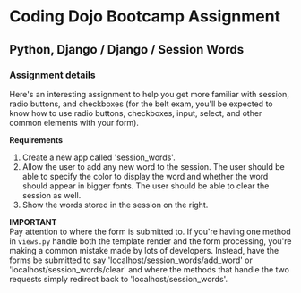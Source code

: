 # Coding Dojo Bootcamp Assignment  
## Python, Django / Django / Session Words

### Assignment details  
Here's an interesting assignment to help you get more familiar with session, radio buttons, and checkboxes (for the belt exam, you'll be expected to know how to use radio buttons, checkboxes, input, select, and other common elements with your form).

**Requirements**  
1. Create a new app called 'session_words'.
2. Allow the user to add any new word to the session.  The user should be able to specify the color to display the word and whether the word should appear in bigger fonts.  The user should be able to clear the session as well.
3. Show the words stored in the session on the right.  

**IMPORTANT**  
Pay attention to where the form is submitted to.  If you're having one method in `views.py` handle both the template render and the form processing, you're making a common mistake made by lots of developers.  Instead, have the forms be submitted to say 'localhost/session_words/add_word' or 'localhost/session_words/clear' and where the methods that handle the two requests simply redirect back to 'localhost/session_words'.